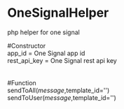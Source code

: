 # OneSignalHelper
php helper for one signal

#Constructor<br>
  app_id = One Signal app id<br>
  rest_api_key = One Signal rest api key<br>
<br><br>
#Function<br>
  sendToAll($message,$template_id='')<br>
  sendToUser($message,$template_id='')<br>

